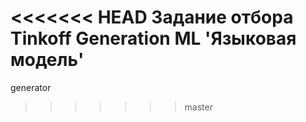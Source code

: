 <<<<<<< HEAD
Задание отбора Tinkoff Generation ML 'Языковая модель'
=======
generator
>>>>>>> master
